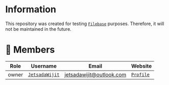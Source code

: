 # Information

This repository was created for testing [`Filebase`](https://filebase.com) purposes. Therefore, it will not be maintained in the future.

# 👥 Members

|Role|Username|Email|Website|
|-|-|-|-|
|owner|[`JetsadaWijit`](https://github.com/JetsadaWijit)|jetsadawijit@outlook.com|[`Profile`](https://jetsadawijit.github.io)|
